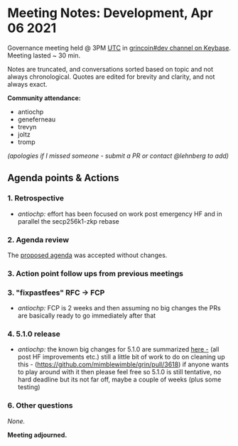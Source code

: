 # Meeting Notes: Development, Apr 06 2021

Governance meeting held @ 3PM [UTC](http://www.timebie.com/std/utc.php) in [grincoin#dev channel on Keybase](https://keybase.io/team/grincoin). Meeting lasted ~ 30 min.

Notes are truncated, and conversations sorted based on topic and not always chronological. Quotes are edited for brevity and clarity, and not always exact.

**Community attendance:**
- antiochp
- geneferneau
- trevyn
- joltz
- tromp



_(apologies if I missed someone - submit a PR or contact @lehnberg to add)_

## Agenda points & Actions
### 1. Retrospective
- _antiochp:_ effort has been focused on work post emergency HF
and in parallel the secp256k1-zkp rebase

### 2. Agenda review
The [proposed agenda](https://github.com/mimblewimble/grin-pm/issues/412) was accepted without changes.

### 3. Action point follow ups from previous meetings

### 3. "fixpastfees" RFC -> FCP
- _antiochp:_ FCP is 2 weeks and then assuming no big changes the PRs are basically ready to go immediately after that

### 4. 5.1.0 release
- _antiochp:_ the known big changes for 5.1.0 are summarized [here -](https://github.com/mimblewimble/grin/issues/3605) (all post HF improvements etc.)
still a little bit of work to do on cleaning up this - (https://github.com/mimblewimble/grin/pull/3618)
if anyone wants to play around with it then please feel free
so 5.1.0 is still tentative, no hard deadline
but its not far off, maybe a couple of weeks (plus some testing)

### 6. Other questions
_None._


 

**Meeting adjourned.**
